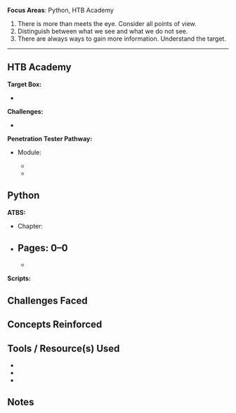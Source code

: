 **Focus Areas**: Python, HTB Academy

1. There is more than meets the eye. Consider all points of view.
2. Distinguish between what we see and what we do not see.
3. There are always ways to gain more information. Understand the target.

---

## HTB Academy

**Target Box:**

-

**Challenges:**

-

**Penetration Tester Pathway:**

- Module:
  
  -
  -

## Python

**ATBS:**

- Chapter:
- Pages: 0–0
  -  
  -

**Scripts:**

## Challenges Faced

## Concepts Reinforced

## Tools / Resource(s) Used

-  
- 
- 

## Notes
